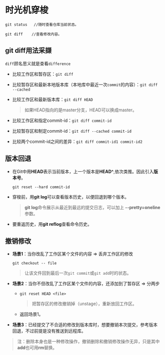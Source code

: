 # 时光机穿梭
```
git status   //随时查看仓库当前状态。

git diff    //查看修改内容。
```
## git diff用法采撷
`diff`顾名思义就是查看`difference`

+ 比较工作区和暂存区：`git diff`

+ 比较暂存区和最新本地版本库（本地库中最近一次`commit`的内容）：`git diff --cached`
+ 比较工作区和最新版本库：`git diff HEAD`
    > 如果HEAD指向的是master分支，HEAD可以换成master。
+ 比较工作区和指定commit-id：`git diff commit-id`
+ 比较暂存区和制定commit-id：`git diff --cached commit-id`
+ 比较两个commit-id之间的差异：`git diff commit-id1 commit-id2`
## 版本回退
+ 在Git中用**HEAD**表示当前版本，上一个版本是**HEAD^**,依次类推。因此引入**版本号**。

    `git reset --hard commit-id`
+ 穿梭前，用**git log**可以查看版本历史，以便回退到哪个版本。
    > **git log**命令展示从最近到最远的提交日志，可以加上 **--pretty=oneline**参数。
+ 要重返历史，用**git reflog**查看命令历史。
## 撤销修改
+ **场景1**：当你改乱了工作区某个文件的内容 => 丢弃工作区的修改

    `git checkout -- file`
    > 让该文件回到最后一次`git commit`或`git add`时的状态。
+ **场景2**：当你不但改乱了工作区某个文件的内容，还添加到了暂存区 => 分两步

  + `git reset HEAD <file>`
    > 把暂存区的修改撤销掉（unstage），重新放回工作区。
  + 返回场景1。
+ **场景3**：已经提交了不合适的修改到版本库时，想要撤销本次提交，参考版本回退，不过前提是没有推送到远程库。
> 注：删除本身也是一种修改操作，撤销删除和撤销修改操作无异，只是其中**add**也可用**rm**替换。
